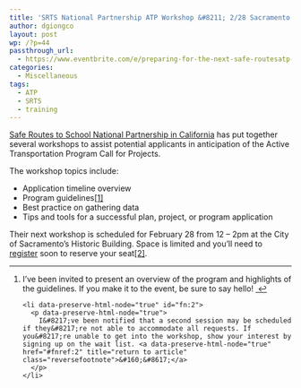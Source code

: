 ```yaml
---
title: 'SRTS National Partnership ATP Workshop &#8211; 2/28 Sacramento'
author: dgiongco
layout: post
wp: /?p=44
passthrough_url:
  - https://www.eventbrite.com/e/preparing-for-the-next-safe-routesatp-call-for-projects-sacramento-tickets-10533529069
categories:
  - Miscellaneous
tags:
  - ATP
  - SRTS
  - training
---
```

<p data-preserve-html-node="true">
  <a data-preserve-html-node="true" href="http://saferoutescalifornia.org/srts-atp-funding/">Safe Routes to School National Partnership in California</a> has put together several workshops to assist potential applicants in anticipation of the Active Transportation Program Call for Projects.
</p>

The workshop topics include:

<ul data-preserve-html-node="true">
  <li data-preserve-html-node="true">
    Application timeline overview
  </li>
  <li data-preserve-html-node="true">
    Program guidelines<a data-preserve-html-node="true" href="#fn:1" id="fnref:1" title="see footnote" class="footnote">[1]</a>
  </li>
  <li data-preserve-html-node="true">
    Best practice on gathering data
  </li>
  <li data-preserve-html-node="true">
    Tips and tools for a successful plan, project, or program application
  </li>
</ul>

<p data-preserve-html-node="true">
  Their next workshop is scheduled for February 28 from 12 &#8211; 2pm at the City of Sacramento&#8217;s Historic Building. Space is limited and you&#8217;ll need to <a data-preserve-html-node="true" href="https://www.eventbrite.com/e/preparing-for-the-next-safe-routesatp-call-for-projects-sacramento-tickets-10533529069">register</a> soon to reserve your seat<a data-preserve-html-node="true" href="#fn:2" id="fnref:2" title="see footnote" class="footnote">[2]</a>.
</p>

<div data-preserve-html-node="true" class="footnotes">
  <hr data-preserve-html-node="true" />
  
  <ol data-preserve-html-node="true">
    <li data-preserve-html-node="true" id="fn:1">
      <p data-preserve-html-node="true">
        I&#8217;ve been invited to present an overview of the program and highlights of the guidelines. If you make it to the event, be sure to say hello! <a data-preserve-html-node="true" href="#fnref:1" title="return to article" class="reversefootnote">&#160;&#8617;</a>
      </p>
    </li>
    
    <li data-preserve-html-node="true" id="fn:2">
      <p data-preserve-html-node="true">
        I&#8217;ve been notified that a second session may be scheduled if they&#8217;re not able to accommodate all requests. If you&#8217;re unable to get into the workshop, show your interest by signing up on the wait list. <a data-preserve-html-node="true" href="#fnref:2" title="return to article" class="reversefootnote">&#160;&#8617;</a>
      </p>
    </li>
  </ol>
</div>